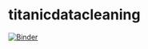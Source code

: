 # titanicdatacleaning
[![Binder](https://mybinder.org/badge_logo.svg)](https://mybinder.org/v2/gh/WivenSarasvati/titanicdatacleaning/main?filepath=titanic.ipynb)
